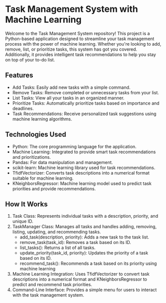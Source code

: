 # Task Management System with Machine Learning

Welcome to the Task Management System repository! This project is a Python-based application designed to streamline your task management process with the power of machine learning. Whether you're looking to add, remove, list, or prioritize tasks, this system has got you covered. Additionally, it provides intelligent task recommendations to help you stay on top of your to-do list.

## Features

- Add Tasks: Easily add new tasks with a simple command.
- Remove Tasks: Remove completed or unnecessary tasks from your list.
- List Tasks: View all your tasks in an organized manner.
- Prioritize Tasks: Automatically prioritize tasks based on importance and deadlines.
- Task Recommendations: Receive personalized task suggestions using machine learning algorithms.

## Technologies Used

- Python: The core programming language for the application.
- Machine Learning: Integrated to provide smart task recommendations and prioritizations.
- Pandas: For data manipulation and management.
- scikit-learn: Machine learning library used for task recommendations.
- TfidfVectorizer: Converts task descriptions into a numerical format suitable for machine learning.
- KNeighborsRegressor: Machine learning model used to predict task priorities and provide recommendations.

## How It Works
1. Task Class: Represents individual tasks with a description, priority, and unique ID.
2. TaskManager Class: Manages all tasks and handles adding, removing, listing, updating, and recommending tasks.
   - add_task(description, priority): Adds a new task to the task list.
   - remove_task(task_id): Removes a task based on its ID.
   - list_tasks(): Returns a list of all tasks.
   - update_priority(task_id, priority): Updates the priority of a task based on its ID.
   - recommend_task(): Recommends a task based on its priority using machine learning
3. Machine Learning Integration: Uses TfidfVectorizer to convert task descriptions into a numerical format and KNeighborsRegressor to predict and recommend task priorities.
4. Command-Line Interface: Provides a simple menu for users to interact with the task management system.

  
